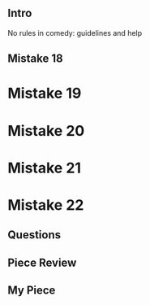 ## Intro

No rules in comedy: guidelines and help

## Mistake 18


# Mistake 19


# Mistake 20


# Mistake 21


# Mistake 22


## Questions


## Piece Review


## My Piece